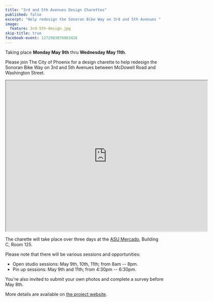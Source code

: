 ```yaml
---
title: "3rd and 5th Avenues Design Charettes"
published: false
excerpt: "Help redesign the Sonoran Bike Way on 3rd and 5th Avenues "
image:
  feature: 3rd-5th-design.jpg
skip-title: true
facebook-event: 1272983876063426
---
```


Taking place **Monday May 9th** thru  **Wednesday May 11th**.

Please join The City of Phoenix for a design charette to help redesign the Sonoran Bike Way on 3rd and 5th Avenues between McDowell Road and Washington Street.

<iframe src="https://www.google.com/maps/d/u/1/embed?mid=1b1VgI81B_3ujZU82mpMROM_dcaA" width="640" height="480"></iframe>

The charette will take place over three days at the [ASU Mercado](https://goo.gl/maps/nSXpRdScZNG2), Building C, Room 125.

Please note that there will be various sessions and opportunities:

* Open studio sessions: May 9th, 10th, 11th; from 8am -- 8pm.
* Pin up sessions: May 9th and 11th; from 4:30pm -- 6:30pm.

You're also invited to submit your own photos and complete a survey before May 8th.

More details are available on [the project website](http://3rdand5thave.com/).
